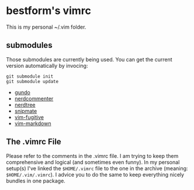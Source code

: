 bestform's vimrc
================

This is my personal ~/.vim folder.

submodules
----------

Those submodules are currently being used. You can get the current version automatically by invocing:

    git submodule init
    git submodule update


* [gundo](http://guthub.com/sjl/gundo.vim)
* [nerdcommenter](http://guthub.com/scrooloose/nerdcommenter)
* [nerdtree](http://guthub.com/scrooloose/nerdtree)
* [snipmate](http://guthub.com/msanders/snipmate.vim)
* [vim-fugitive](http://guthub.com/tpope/vim-fugitive)
* [vim-markdown](http://guthub.com/tpope/vim-markdown)

The .vimrc File
---------------

Please refer to the comments in the .vimrc file. I am trying to keep them comprehensive and logical (and sometimes even funny).
In my personal setup(s) I've linked the `$HOME/.vimrc` file to the one in the archive (meaning: `$HOME/.vim/.vimrc`). I advice you to do the same to keep everything nicely bundles in one package.
